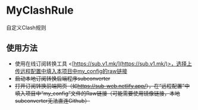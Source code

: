 # MyClashRule
自定义Clash规则

## 使用方法

- 使用在线订阅转换工具 <[https://sub.v1.mk/](https://sub.v1.mk/)>，选择上传远程配置中填入本项目中my_config的raw链接
- ~~启动本地订阅转换后端程序subconverter~~
- ~~打开订阅转换前端网页（如<https://sub-web.netlify.app/>），在“远程配置”中填入项目中“my_config”文件的Raw链接（可能需要使用镜像链接，本地subconverter无法直连Github）~~
